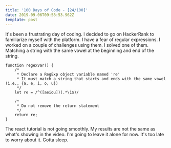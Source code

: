 ```yaml
---
title: '100 Days of Code - [24/100]'
date: 2019-09-06T09:58:53.962Z
template: post
---
```

It's been a frustrating day of coding. I decided to go on HackerRank to familiarize myself with the platform. I have a fear of regular expressions. I worked on a couple of challenges using them. I solved one of them. Matching a string with the same vowel at the beginning and end of the string.

```
function regexVar() {
    /*
     * Declare a RegExp object variable named 're'
     * It must match a string that starts and ends with the same vowel (i.e., {a, e, i, o, u})
     */
    let re = /^([aeiou])(.*\1$)/
    
    /*
     * Do not remove the return statement
     */
    return re;
}
```

The react tutorial is not going smoothly. My results are not the same as what's showing in the video. I'm going to leave it alone for now. It's too late to worry about it. Gotta sleep.

